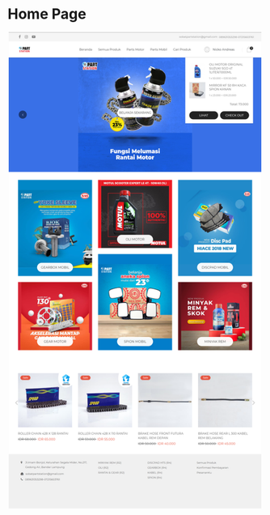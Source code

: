 # Home Page

<p align="center">
    <img src="https://github.com/nickoandreas/ecommerce-laravel8/blob/master/public/assets/upload/image/ui_home.png" width="500px">
</p>

 
